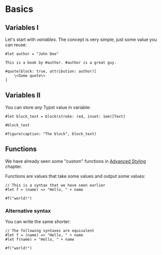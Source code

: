 # Basics

## Variables I

Let's start with _variables_.
The concept is very simple, just some value you can reuse:

```typ
#let author = "John Doe"

This is a book by #author. #author is a great guy.

#quote(block: true, attribution: author)[
    \<Some quote\>
]
```

## Variables II
You can store _any_ Typst value in variable:

```typ
#let block_text = block(stroke: red, inset: 1em)[Text]

#block_text

#figure(caption: "The block", block_text)
```

## Functions

We have already seen some "custom" functions
in [Advanced Styling](../tutorial/advanced_styling.md) chapter.

Functions are values that take some values
and output some values:

```typ
// This is a syntax that we have seen earlier
#let f = (name) => "Hello, " + name

#f("world!")
```

### Alternative syntax

You can write the same shorter:

```typ
// The following syntaxes are equivalent
#let f = (name) => "Hello, " + name
#let f(name) = "Hello, " + name

#f("world!")
```
